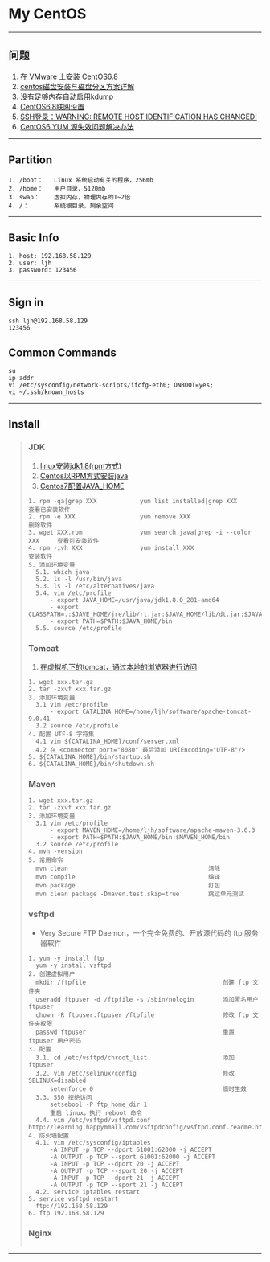 # My CentOS

---
## 问题
1. [在 VMware 上安装 CentOS6.8](https://www.cnblogs.com/moranlei/p/9333184.html)
2. [centos磁盘安装与磁盘分区方案详解](https://www.cnblogs.com/sunmoonp/p/10968359.html)
3. [没有足够内存自动启用kdump](http://www.360doc.com/content/20/0415/23/67357512_906311206.shtml)
4. [CentOS6.8联网设置](https://blog.csdn.net/Catdingwt/article/details/79585929)
5. [SSH登录：WARNING: REMOTE HOST IDENTIFICATION HAS CHANGED!](https://blog.csdn.net/xlgen157387/article/details/52669709)
6. [CentOS6 YUM 源失效问题解决办法](https://www.cnblogs.com/binbingg/p/14082610.html)
---
## Partition
    1. /boot：   Linux 系统启动有关的程序，256mb
    2. /home：   用户目录，5120mb
    3. swap：    虚拟内存，物理内存的1~2倍
    4. /：       系统根目录，剩余空间
---
## Basic Info
    1. host: 192.168.58.129
    2. user: ljh
    3. password: 123456
---
## Sign in
    ssh ljh@192.168.58.129
    123456
## Common Commands
    su
    ip addr
    vi /etc/sysconfig/network-scripts/ifcfg-eth0; ONBOOT=yes;
    vi ~/.ssh/known_hosts
---
## Install
>### JDK
>1. [linux安装jdk1.8(rpm方式)](https://www.cnblogs.com/myibm/p/9232744.html)
>2. [Centos以RPM方式安装java](ibear.me/2018/11/08/445)
>3. [Centos7配置JAVA_HOME](https://www.cnblogs.com/baojun/p/10832624.html)
>```
>1. rpm -qa|grep XXX            yum list installed|grep XXX             查看已安装软件
>2. rpm -e XXX                  yum remove XXX                          删除软件
>3. wget XXX.rpm                yum search java|grep -i --color XXX     查看可安装软件
>4. rpm -ivh XXX                yum install XXX                         安装软件
>5. 添加环境变量
>   5.1. which java
>   5.2. ls -l /usr/bin/java
>   5.3. ls -l /etc/alternatives/java
>   5.4. vim /etc/profile
>       - export JAVA_HOME=/usr/java/jdk1.8.0_281-amd64
>       - export CLASSPATH=.:$JAVE_HOME/jre/lib/rt.jar:$JAVA_HOME/lib/dt.jar:$JAVA_HOME/lib/tools.jar
>       - export PATH=$PATH:$JAVA_HOME/bin
>   5.5. source /etc/profile
>```
>### Tomcat
>1. [在虚拟机下的tomcat，通过本地的浏览器进行访问](https://jingyan.baidu.com/article/d169e18621a4a1436611d8d3.html)
>```
>1. wget xxx.tar.gz
>2. tar -zxvf xxx.tar.gz
>3. 添加环境变量
>   3.1 vim /etc/profile
>       - export CATALINA_HOME=/home/ljh/software/apache-tomcat-9.0.41
>   3.2 source /etc/profile
>4. 配置 UTF-8 字符集
>   4.1 vim ${CATALINA_HOME}/conf/server.xml
>   4.2 在 <connector port="8080" 最后添加 URIEncoding="UTF-8"/>
>5. ${CATALINA_HOME}/bin/startup.sh
>6. ${CATALINA_HOME}/bin/shutdown.sh
>```
>### Maven
>```
>1. wget xxx.tar.gz
>2. tar -zxvf xxx.tar.gz
>3. 添加环境变量
>   3.1 vim /etc/profile
>       - export MAVEN_HOME=/home/ljh/software/apache-maven-3.6.3
>       - export PATH=$PATH:$JAVA_HOME/bin:$MAVEN_HOME/bin
>   3.2 source /etc/profile
>4. mvn -version
>5. 常用命令
>   mvn clean                                       清除
>   mvn compile                                     编译
>   mvn package                                     打包
>   mvn clean package -Dmaven.test.skip=true        跳过单元测试
>```
>### vsftpd
>- Very Secure FTP Daemon，一个完全免费的、开放源代码的 ftp 服务器软件
>```
>1. yum -y install ftp
>   yum -y install vsftpd
>2. 创建虚拟用户
>   mkdir /ftpfile                                      创建 ftp 文件夹
>   useradd ftpuser -d /ftpfile -s /sbin/nologin        添加匿名用户 ftpuser
>   chown -R ftpuser.ftpuser /ftpfile                   修改 ftp 文件夹权限
>   passwd ftpuser                                      重置 ftpuser 用户密码
>3. 配置
>   3.1. cd /etc/vsftpd/chroot_list                     添加 ftpuser 
>   3.2. vim /etc/selinux/config                        修改 SELINUX=disabled
>       setenforce 0                                    临时生效
>   3.3. 550 拒绝访问
>       setsebool -P ftp_home_dir 1
>       重启 linux，执行 reboot 命令
>   4.4. vim /etc/vsftpd/vsftpd.conf                    http://learning.happymmall.com/vsftpdconfig/vsftpd.conf.readme.html
>4. 防火墙配置
>   4.1. vim /etc/sysconfig/iptables
>       -A INPUT -p TCP --dport 61001:62000 -j ACCEPT
>       -A OUTPUT -p TCP --sport 61001:62000 -j ACCEPT
>       -A INPUT -p TCP --dport 20 -j ACCEPT
>       -A OUTPUT -p TCP --sport 20 -j ACCEPT
>       -A INPUT -p TCP --dport 21 -j ACCEPT
>       -A OUTPUT -p TCP --sport 21 -j ACCEPT
>   4.2. service iptables restart
>5. service vsftpd restart
>   ftp://192.168.58.129                           
>6. ftp 192.168.58.129
>```
>### Nginx
>
>```
>
>```
---